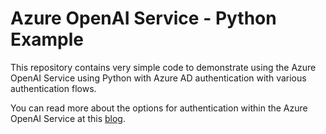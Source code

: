 # Azure OpenAI Service - Python Example
This repository contains very simple code to demonstrate using the Azure OpenAI Service using Python with Azure AD authentication with various authentication flows.

You can read more about the options for authentication within the Azure OpenAI Service at this [blog](https://journeyofthegeek.com/2023/04/02/authentication-in-azure-openai-service/).
